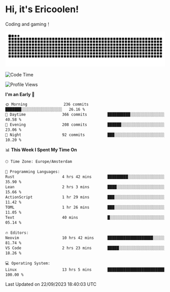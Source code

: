 # Hi, it's Ericoolen!
Coding and gaming！

<picture>
  <source media="(prefers-color-scheme: dark)" srcset="https://raw.githubusercontent.com/Eric-Song-Nop/Eric-Song-Nop/output/github-contribution-grid-snake-dark.svg">
  <source media="(prefers-color-scheme: light)" srcset="https://raw.githubusercontent.com/Eric-Song-Nop/Eric-Song-Nop/output/github-contribution-grid-snake.svg">
  <img alt="github contribution grid snake animation" src="https://raw.githubusercontent.com/Eric-Song-Nop/Eric-Song-Nop/output/github-contribution-grid-snake.svg">
</picture>

<!--START_SECTION:waka-->
![Code Time](http://img.shields.io/badge/Code%20Time-1%2C007%20hrs%2050%20mins-blue)

![Profile Views](http://img.shields.io/badge/Profile%20Views-2-blue)

**I'm an Early 🐤** 

```text
🌞 Morning                236 commits         ███████░░░░░░░░░░░░░░░░░░   26.16 % 
🌆 Daytime                366 commits         ██████████░░░░░░░░░░░░░░░   40.58 % 
🌃 Evening                208 commits         ██████░░░░░░░░░░░░░░░░░░░   23.06 % 
🌙 Night                  92 commits          ███░░░░░░░░░░░░░░░░░░░░░░   10.20 % 
```


📊 **This Week I Spent My Time On** 

```text
🕑︎ Time Zone: Europe/Amsterdam

💬 Programming Languages: 
Rust                     4 hrs 42 mins       █████████░░░░░░░░░░░░░░░░   35.90 % 
Lean                     2 hrs 3 mins        ████░░░░░░░░░░░░░░░░░░░░░   15.66 % 
ActionScript             1 hr 29 mins        ███░░░░░░░░░░░░░░░░░░░░░░   11.42 % 
TOML                     1 hr 26 mins        ███░░░░░░░░░░░░░░░░░░░░░░   11.05 % 
Text                     40 mins             █░░░░░░░░░░░░░░░░░░░░░░░░   05.14 % 

🔥 Editors: 
Neovim                   10 hrs 42 mins      ████████████████████░░░░░   81.74 % 
VS Code                  2 hrs 23 mins       █████░░░░░░░░░░░░░░░░░░░░   18.26 % 

💻 Operating System: 
Linux                    13 hrs 5 mins       █████████████████████████   100.00 % 
```


 Last Updated on 22/09/2023 18:40:03 UTC
<!--END_SECTION:waka-->
